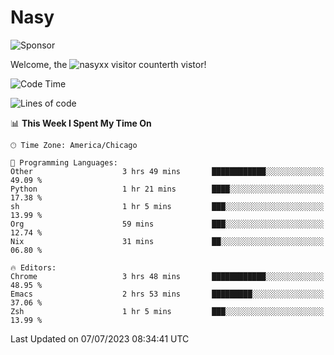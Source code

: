 # Nasy

<!--
<p align="center">
<img height="200" src="https://github-readme-stats.vercel.app/api?username=nasyxx&count_private=true&show_icons=true&theme=dracula&include_all_commits=true"/>
<img height="200" src="https://github-readme-stats.vercel.app/api/top-langs/?username=nasyxx&theme=dracula&hide=html,jupyter+notebook&count_private=true&show_icons=true"/>
</p>

  
----------------
-->

![Sponsor](https://img.shields.io/static/v1.svg?label=Sponsor&message=%E2%9D%A4&logo=GitHub&style=flat&color=pink)
 
Welcome, the ![nasyxx visitor counter](https://count.getloli.com/get/@nasyxx?theme=rule34)th vistor!
 
<!--START_SECTION:waka-->
![Code Time](http://img.shields.io/badge/Code%20Time-3%2C592%20hrs%2019%20mins-blue)

![Lines of code](https://img.shields.io/badge/From%20Hello%20World%20I%27ve%20Written-6.3%20million%20lines%20of%20code-blue)

📊 **This Week I Spent My Time On** 

```text
🕑︎ Time Zone: America/Chicago

💬 Programming Languages: 
Other                    3 hrs 49 mins       ████████████░░░░░░░░░░░░░   49.09 % 
Python                   1 hr 21 mins        ████░░░░░░░░░░░░░░░░░░░░░   17.38 % 
sh                       1 hr 5 mins         ███░░░░░░░░░░░░░░░░░░░░░░   13.99 % 
Org                      59 mins             ███░░░░░░░░░░░░░░░░░░░░░░   12.74 % 
Nix                      31 mins             ██░░░░░░░░░░░░░░░░░░░░░░░   06.80 % 

🔥 Editors: 
Chrome                   3 hrs 48 mins       ████████████░░░░░░░░░░░░░   48.95 % 
Emacs                    2 hrs 53 mins       █████████░░░░░░░░░░░░░░░░   37.06 % 
Zsh                      1 hr 5 mins         ███░░░░░░░░░░░░░░░░░░░░░░   13.99 % 
```


 Last Updated on 07/07/2023 08:34:41 UTC
<!--END_SECTION:waka-->

<!-- ![visitors](https://visitor-badge.laobi.icu/badge?page_id=nasyxx.nasyxx) -->
